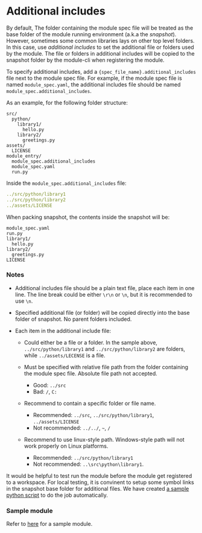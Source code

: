 # Additional includes

By default, The folder containing the module spec file will be treated as the base folder of the module running environment (a.k.a the *snapshot*). However, sometimes some common libraries lays on other top level folders. In this case, use *additional includes* to set the additional file or folders used by the module. The file or folders in additional includes will be copied to the snapshot folder by the module-cli when registering the module.

To specify additional includes, add a `{spec_file_name}.additional_includes`  file next to the module spec file. For example, if the module spec file is named `module_spec.yaml`, the additional includes file should be named `module_spec.additional_includes`.

As an example, for the following folder structure:

```
src/
  python/
    library1/
      hello.py
    library2/
      greetings.py
assets/
  LICENSE
module_entry/
  module_spec.additional_includes
  module_spec.yaml
  run.py
```

Inside the `module_spec.additional_includes` file:

```yaml
../src/python/library1
../src/python/library2
../assets/LICENSE
```

When packing snapshot, the contents inside the snapshot will be:

```
module_spec.yaml
run.py
library1/
  hello.py
library2/
  greetings.py
LICENSE
```

### Notes

* Additional includes file should be a plain text file, place each item in one line. The line break could be either `\r\n` or `\n`, but it is recommended to use `\n`.

* Specified additional file (or folder) will be copied directly into the base folder of snapshot. No parent folders included.

* Each item in the additional include file:

  * Could either be a file or a folder. In the sample above, `../src/python/library1` and `../src/python/library2` are folders, while `../assets/LECENSE` is a file.

  * Must be specified with relative file path from the folder containing the module spec file. Absolute file path not accepted.

    * Good: `../src`
    * Bad: `/`, `C:`

  * Recommend to contain a specific folder or file name.

    * Recommended: `../src`, `../src/python/library1`, `../assets/LICENSE`
    * Not recommended: `../../`, `~`, `/`

  * Recommend to use linux-style path. Windows-style path will not work properly on Linux platforms.

    * Recommended: `../src/python/library1`
    * Not recommended: `..\src\python\library1`.


It would be helpful to test run the module before the module get registered to a workspace. For local testing, it is convinent to setup some symbol links in the snapshot base folder for additional files. We have created [a sample python script](samples/modules/basic-modules/additional-includes/module_entry/setup_env.py) to do the job automatically.


### Sample module

Refer to [here](samples/modules/basic-modules/additional-includes/) for a sample module.
